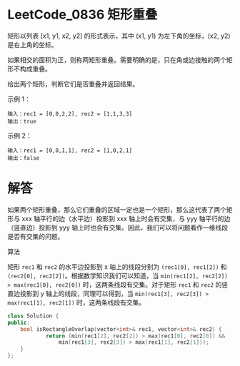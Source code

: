 # LeetCode_0836 矩形重叠

矩形以列表 [x1, y1, x2, y2] 的形式表示，其中 (x1, y1) 为左下角的坐标，(x2, y2) 是右上角的坐标。

如果相交的面积为正，则称两矩形重叠。需要明确的是，只在角或边接触的两个矩形不构成重叠。

给出两个矩形，判断它们是否重叠并返回结果。

 

示例 1：
```
输入：rec1 = [0,0,2,2], rec2 = [1,1,3,3]
输出：true
```
示例 2：
```
输入：rec1 = [0,0,1,1], rec2 = [1,0,2,1]
输出：false
```

# 解答

如果两个矩形重叠，那么它们重叠的区域一定也是一个矩形，那么这代表了两个矩形与 xxx 轴平行的边（水平边）投影到 xxx 轴上时会有交集，与 yyy 轴平行的边（竖直边）投影到 yyy 轴上时也会有交集。因此，我们可以将问题看作一维线段是否有交集的问题。

算法

矩形 `rec1` 和 `rec2` 的水平边投影到 x 轴上的线段分别为 `(rec1[0], rec1[2])` 和 `(rec2[0], rec2[2])`。根据数学知识我们可以知道，当 `min(rec1[2], rec2[2]) > max(rec1[0], rec2[0])` 时，这两条线段有交集。对于矩形 `rec1` 和 `rec2` 的竖直边投影到 y 轴上的线段，同理可以得到，当 `min(rec1[3], rec2[3]) > max(rec1[1], rec2[1])` 时，这两条线段有交集。
 
```C++
class Solution {
public:
    bool isRectangleOverlap(vector<int>& rec1, vector<int>& rec2) {
            return (min(rec1[2], rec2[2]) > max(rec1[0], rec2[0]) &&
                min(rec1[3], rec2[3]) > max(rec1[1], rec2[1]));
    }
};
```